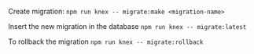 Create migration:
`npm run knex -- migrate:make <migration-name>`

Insert the new migration in the database
`npm run knex -- migrate:latest`

To rollback the migration
`npm run knex -- migrate:rollback`






